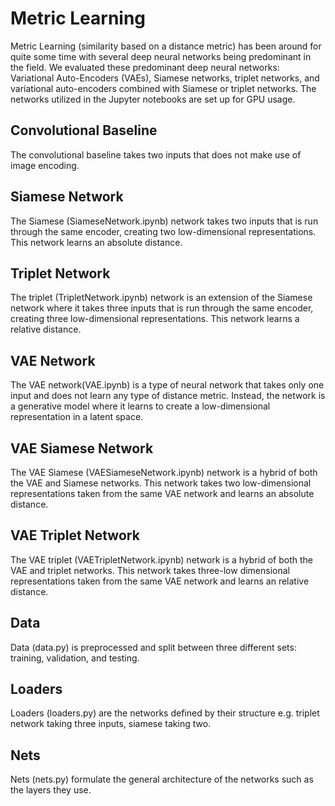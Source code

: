 # Metric Learning

Metric Learning (similarity based on a distance metric) has been around for quite some time with several deep neural networks being predominant in the field. We evaluated these predominant deep neural networks: Variational Auto-Encoders (VAEs), Siamese networks, triplet networks, and variational auto-encoders combined with Siamese or triplet networks. The networks utilized in the Jupyter notebooks are set up for GPU usage. 

## Convolutional Baseline
The convolutional baseline takes two inputs that does not make use of image encoding. 

## Siamese Network
The Siamese (SiameseNetwork.ipynb) network takes two inputs that is run through the same encoder, creating two low-dimensional representations. This network learns an absolute distance.

## Triplet Network
The triplet (TripletNetwork.ipynb) network is an extension of the Siamese network where it takes three inputs that is run through the same encoder, creating three low-dimensional representations. This network learns a relative distance. 

## VAE Network
The VAE network(VAE.ipynb) is a type of neural network that takes only one input and does not learn any type of distance metric. Instead, the network is a generative model where it learns to create a low-dimensional representation in a latent space.

## VAE Siamese Network
The VAE Siamese (VAESiameseNetwork.ipynb) network is a hybrid of both the VAE and Siamese networks. This network takes two low-dimensional representations taken from the same VAE network and learns an absolute distance. 

## VAE Triplet Network
The VAE triplet (VAETripletNetwork.ipynb) network is a hybrid of both the VAE and triplet networks. This network takes three-low dimensional representations taken from the same VAE network and learns an relative distance.

## Data
Data (data.py) is preprocessed and split between three different sets: training, validation, and testing.

## Loaders
Loaders (loaders.py) are the networks defined by their structure e.g. triplet network taking three inputs, siamese taking two. 

## Nets
Nets (nets.py) formulate the general architecture of the networks such as the layers they use. 
